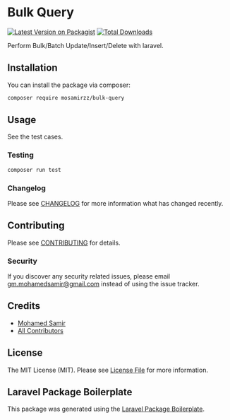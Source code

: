 # Bulk Query

[![Latest Version on Packagist](https://img.shields.io/packagist/v/mosamirzz/bulk-query.svg?style=flat-square)](https://packagist.org/packages/mosamirzz/bulk-query)
[![Total Downloads](https://img.shields.io/packagist/dt/mosamirzz/bulk-query.svg?style=flat-square)](https://packagist.org/packages/mosamirzz/bulk-query)

Perform Bulk/Batch Update/Insert/Delete with laravel.

## Installation

You can install the package via composer:

```bash
composer require mosamirzz/bulk-query
```

## Usage

See the test cases.

### Testing

```bash
composer run test
```

### Changelog

Please see [CHANGELOG](CHANGELOG.md) for more information what has changed recently.

## Contributing

Please see [CONTRIBUTING](CONTRIBUTING.md) for details.

### Security

If you discover any security related issues, please email gm.mohamedsamir@gmail.com instead of using the issue tracker.

## Credits

-   [Mohamed Samir](https://github.com/mosamirzz)
-   [All Contributors](../../contributors)

## License

The MIT License (MIT). Please see [License File](LICENSE.md) for more information.

## Laravel Package Boilerplate

This package was generated using the [Laravel Package Boilerplate](https://laravelpackageboilerplate.com).
